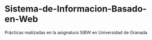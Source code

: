 # Sistema-de-Informacion-Basado-en-Web
Prácticas realizadas en la asignatura SIBW en Universidad de Granada
